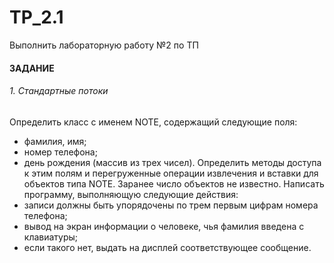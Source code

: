 # TP_2.1
Выполнить лабораторную работу №2 по ТП
#### ЗАДАНИЕ
###### 1. Стандартные потоки
Определить класс с именем NОТЕ, содержащий следующие поля:
- фамилия, имя;
- номер телефона;
- день рождения (массив из трех чисел).
Определить методы доступа к этим полям и перегруженные операции извлечения и вставки для объектов типа NОТЕ.
Заранее число объектов не известно.
Написать программу, выполняющую следующие действия:
- записи должны быть упорядочены по трем первым цифрам номера телефона;
- вывод на экран информации о человеке, чья фамилия введена с клавиатуры;
- если такого нет, выдать на дисплей соответствующее сообщение.

